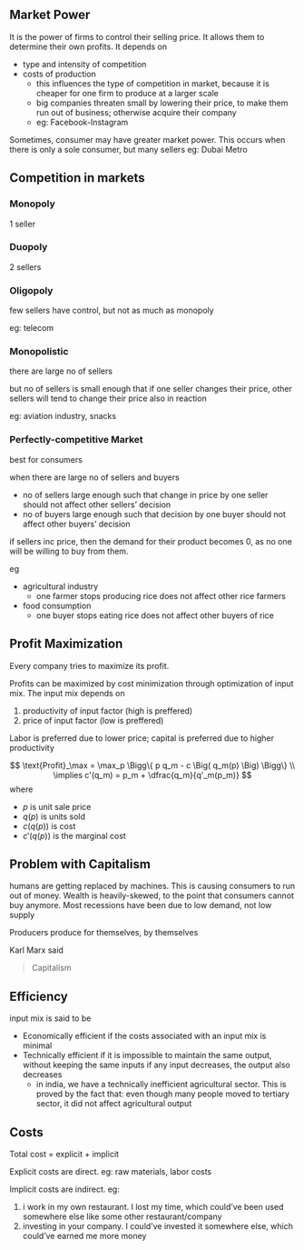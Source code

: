 ## Market Power

It is the power of firms to control their selling price. It allows them to determine their own profits. It depends on

- type and intensity of competition
- costs of production
    - this influences the type of competition in market, because it is cheaper for one firm to produce at a larger scale
    - big companies threaten small by lowering their price, to make them run out of business; otherwise acquire their company
    - eg: Facebook-Instagram

Sometimes, consumer may have greater market power. This occurs when there is only a sole consumer, but many sellers
eg: Dubai Metro

## Competition in markets

### Monopoly

1 seller

### Duopoly

2 sellers

### Oligopoly

few sellers have control, but not as much as monopoly

eg: telecom

### Monopolistic

there are large no of sellers

but no of sellers is small enough that if one seller changes their price, other sellers will tend to change their price also in reaction

eg: aviation industry, snacks

### Perfectly-competitive Market

best for consumers

when there are large no of sellers and buyers

- no of sellers large enough such that change in price by one seller should not affect other sellers’ decision
- no of buyers large enough such that decision by one buyer should not affect other buyers’ decision

if sellers inc price, then the demand for their product becomes 0, as no one will be willing to buy from them.

eg

- agricultural industry
    - one farmer stops producing rice does not affect other rice farmers
- food consumption
    - one buyer stops eating rice does not affect other buyers of rice

## Profit Maximization

Every company tries to maximize its profit.

Profits can be maximized by cost minimization through optimization of input mix. The input mix depends on

1. productivity of input factor (high is preffered)
2. price of input factor (low is preffered)

Labor is preferred due to lower price; capital is preferred due to higher productivity

$$
\text{Profit}_\max = \max_p \Bigg\{ p q_m - c \Big( q_m(p) \Big) \Bigg\} \\
\implies c'(q_m) = p_m + \dfrac{q_m}{q'_m(p_m)}
$$
where 

- $p$ is unit sale price
- $q(p)$ is units sold
- $c \Big( q(p) \Big)$ is cost
- $c' \Big( q(p) \Big)$ is the marginal cost

## Problem with Capitalism

humans are getting replaced by machines. This is causing consumers to run out of money. Wealth is heavily-skewed, to the point that consumers cannot buy anymore. Most recessions have been due to low demand, not low supply

Producers produce for themselves, by themselves

Karl Marx said

> Capitalism

## Efficiency

input mix is said to be

- Economically efficient
  if the costs associated with an input mix is minimal 
- Technically efficient
  if it is impossible to maintain the same output, without keeping the same inputs
  if any input decreases, the output also decreases
    - in india, we have a technically inefficient agricultural sector. This is proved by the fact that:
      even though many people moved to tertiary sector, it did not affect agricultural output

## Costs

Total cost = explicit + implicit

Explicit costs are direct.
eg: raw materials, labor costs

Implicit costs are indirect. eg:

1. i work in my own restaurant. I lost my time, which could’ve been used somewhere else like some other restaurant/company
2. investing in your company. I could’ve invested it somewhere else, which could’ve earned me more money
